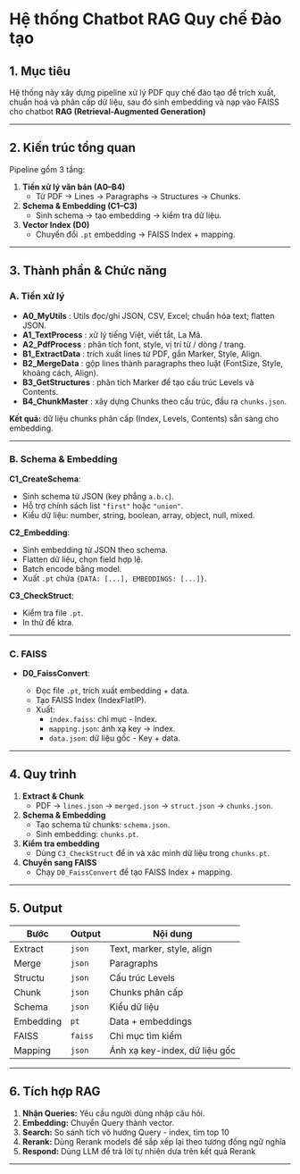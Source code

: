 # Hệ thống Chatbot RAG Quy chế Đào tạo

## 1. Mục tiêu

Hệ thống này xây dựng pipeline xử lý PDF quy chế đào tạo để trích xuất, chuẩn hoá và phân cấp dữ liệu, sau đó sinh embedding và nạp vào FAISS cho chatbot  **RAG (Retrieval-Augmented Generation)**

---

## 2. Kiến trúc tổng quan

Pipeline gồm 3 tầng:

1. **Tiền xử lý văn bản (A0–B4)**
   * Từ PDF → Lines → Paragraphs → Structures → Chunks.
2. **Schema & Embedding (C1–C3)**
   * Sinh schema → tạo embedding → kiểm tra dữ liệu.
3. **Vector Index (D0)**
   * Chuyển đổi `.pt` embedding → FAISS Index + mapping.

---

## 3. Thành phần & Chức năng

### A. Tiền xử lý

* **A0_MyUtils** : Utils đọc/ghi JSON, CSV, Excel; chuẩn hóa text; flatten JSON.
* **A1_TextProcess** : xử lý tiếng Việt, viết tắt, La Mã.
* **A2_PdfProcess** : phân tích font, style, vị trí từ / dòng / trang.
* **B1_ExtractData** : trích xuất lines từ PDF, gắn Marker, Style, Align.
* **B2_MergeData** : gộp lines thành paragraphs theo luật (FontSize, Style, khoảng cách, Align).
* **B3_GetStructures** : phân tích Marker để tạo cấu trúc Levels và Contents.
* **B4_ChunkMaster** : xây dựng Chunks theo cấu trúc, đầu ra `chunks.json`.

**Kết quả:** dữ liệu chunks phân cấp (Index, Levels, Contents) sẵn sàng cho embedding.

---

### B. Schema & Embedding

**C1_CreateSchema**:

* Sinh schema từ JSON (key phẳng `a.b.c`).
* Hỗ trợ chính sách list `"first"` hoặc `"union"`.
* Kiểu dữ liệu: number, string, boolean, array, object, null, mixed.

**C2_Embedding**:

* Sinh embedding từ JSON theo schema.
* Flatten dữ liệu, chọn field hợp lệ.
* Batch encode bằng model.
* Xuất `.pt` chứa `{DATA: [...], EMBEDDINGS: [...]}`.

**C3_CheckStruct**:

* Kiểm tra file `.pt`.
* In thử để ktra.

---

### C. FAISS

* **D0_FaissConvert**:

  * Đọc file `.pt`, trích xuất embedding + data.
  * Tạo FAISS Index (IndexFlatIP).
  * Xuất:
    * `index.faiss`: chỉ mục - Index.
    * `mapping.json`: ánh xạ key → index.
    * `data.json`: dữ liệu gốc - Key + data.

---

## 4. Quy trình

1. **Extract & Chunk**
   * PDF → `lines.json` → `merged.json` → `struct.json` → `chunks.json`.
2. **Schema & Embedding**
   * Tạo schema từ chunks: `schema.json`.
   * Sinh embedding: `chunks.pt`.
3. **Kiểm tra embedding**
   * Dùng `C3_CheckStruct` để in và xác minh dữ liệu trong `chunks.pt`.
4. **Chuyển sang FAISS**
   * Chạy `D0_FaissConvert` để tạo FAISS Index + mapping.

---

## 5. Output

| Bước    | Output    | Nội dung                          |
| --------- | --------- | ---------------------------------- |
| Extract   | `json`  | Text, marker, style, align         |
| Merge     | `json`  | Paragraphs                         |
| Structu   | `json`  | Cấu trúc Levels                  |
| Chunk     | `json`  | Chunks phân cấp                  |
| Schema    | `json`  | Kiểu dữ liệu                    |
| Embedding | `pt`    | Data + embeddings                  |
| FAISS     | `faiss` | Chỉ mục tìm kiếm               |
| Mapping   | `json`  | Ánh xạ key-index, dữ liệu gốc |

---

## 6. Tích hợp RAG

1. **Nhận Queries:** Yêu cầu người dùng nhập câu hỏi.
2. **Embedding:** Chuyển Query thành vector.
3. **Search:** So sánh tích vô hướng Query - index, tìm top 10
4. **Rerank:** Dùng Rerank models để sắp xếp lại theo tương đồng ngữ nghĩa
5. **Respond:** Dùng LLM để trả lời tự nhiên dưa trên kết quả Rerank

---
